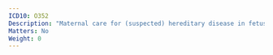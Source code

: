 ```yaml
---
ICD10: O352
Description: "Maternal care for (suspected) hereditary disease in fetus"
Matters: No
Weight: 0
---
```



